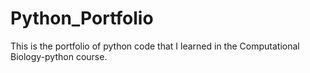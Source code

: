 # Python_Portfolio
This is the portfolio of python code that I learned in the Computational Biology-python course.
